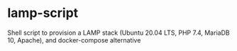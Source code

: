 # lamp-script
Shell script to provision a LAMP stack (Ubuntu 20.04 LTS, PHP 7.4, MariaDB 10, Apache), and docker-compose alternative
